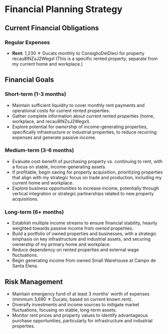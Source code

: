 # Financial Planning Strategy

## Current Financial Obligations

### Regular Expenses
- **Rent**: 1,230 ⚜️ Ducats monthly to ConsiglioDeiDieci for property recau8lNZsJ2Wegxl (This is a specific rented property, separate from my current home and workplace.)

## Financial Goals

### Short-term (1-3 months)
- Maintain sufficient liquidity to cover monthly rent payments and operational costs for current rented properties.
- Gather complete information about current rented properties (home, workplace, and recau8lNZsJ2Wegxl).
- Explore potential for *ownership* of income-generating properties, specifically infrastructure or industrial properties, to reduce recurring expenses and generate passive income.

### Medium-term (3-6 months)
- Evaluate cost-benefit of purchasing property vs. continuing to rent, with a focus on stable, income-generating assets.
- If profitable, begin saving for property acquisition, prioritizing properties that align with my strategic focus on trade and production, including my current home and workplace.
- Explore business opportunities to increase income, potentially through vertical integration or strategic partnerships related to new property acquisitions.

### Long-term (6+ months)
- Establish multiple income streams to ensure financial stability, heavily weighted towards passive income from *owned* properties.
- Build a portfolio of owned properties and businesses, with a strategic emphasis on key infrastructure and industrial assets, and securing ownership of my primary home and workplace.
- Reduce dependency on rented properties and external wage fluctuations.
- Begin generating income from owned Small Warehouse at Campo de Santa Elena.

## Risk Management
- Maintain emergency fund of at least 3 months' worth of expenses (minimum 3,690 ⚜️ Ducats, based on current known rent).
- Diversify investments and income sources to mitigate market fluctuations, focusing on stable, long-term assets.
- Monitor rent prices and property values to identify advantageous purchase opportunities, particularly for infrastructure and industrial properties.
